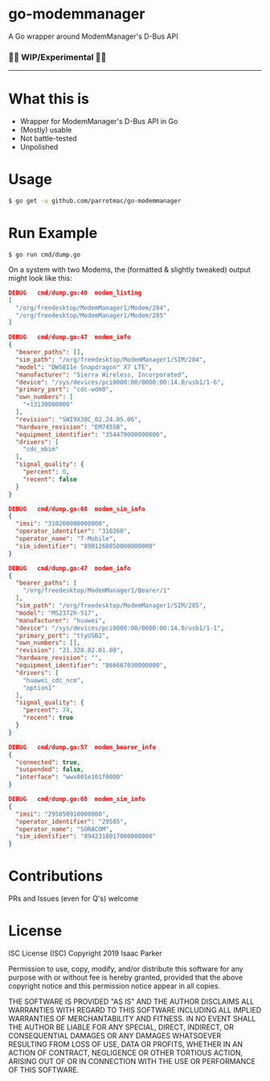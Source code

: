 # go-modemmanager
A Go wrapper around ModemManager's D-Bus API
### 🚨🚧 WIP/Experimental 🚧🚨

---

# What this is
- Wrapper for ModemManager's D-Bus API in Go
- (Mostly) usable
- Not battle-tested
- Unpolished

# Usage
```bash
$ go get -u github.com/parrotmac/go-modemmanager
```

# Run Example
```
$ go run cmd/dump.go
```
On a system with two Modems, the (formatted & slightly tweaked) output might look like this:
```json
DEBUG	cmd/dump.go:40	modem_listing
[
  "/org/freedesktop/ModemManager1/Modem/284",
  "/org/freedesktop/ModemManager1/Modem/285"
]

DEBUG	cmd/dump.go:47	modem_info
{
  "bearer_paths": [],
  "sim_path": "/org/freedesktop/ModemManager1/SIM/284",
  "model": "DW5811e Snapdragon™ X7 LTE",
  "manufacturer": "Sierra Wireless, Incorporated",
  "device": "/sys/devices/pci0000:00/0000:00:14.0/usb1/1-6",
  "primary_port": "cdc-wdm0",
  "own_numbers": [
    "+13130000000"
  ],
  "revision": "SWI9X30C_02.24.05.06",
  "hardware_revision": "EM7455B",
  "equipment_identifier": "354479000000000",
  "drivers": [
    "cdc_mbim"
  ],
  "signal_quality": {
    "percent": 0,
    "recent": false
  }
}

DEBUG	cmd/dump.go:68	modem_sim_info
{
  "imsi": "310260000000000",
  "operator_identifier": "310260",
  "operator_name": "T-Mobile",
  "sim_identifier": "8901260850000000000"
}

DEBUG	cmd/dump.go:47	modem_info
{
  "bearer_paths": [
    "/org/freedesktop/ModemManager1/Bearer/1"
  ],
  "sim_path": "/org/freedesktop/ModemManager1/SIM/285",
  "model": "MS2372h-517",
  "manufacturer": "huawei",
  "device": "/sys/devices/pci0000:00/0000:00:14.0/usb1/1-1",
  "primary_port": "ttyUSB2",
  "own_numbers": [],
  "revision": "21.328.02.01.00",
  "hardware_revision": "",
  "equipment_identifier": "866667030000000",
  "drivers": [
    "huawei_cdc_ncm",
    "option1"
  ],
  "signal_quality": {
    "percent": 74,
    "recent": true
  }
}

DEBUG	cmd/dump.go:57	modem_bearer_info
{
  "connected": true,
  "suspended": false,
  "interface": "wwx001e101f0000"
}

DEBUG	cmd/dump.go:68	modem_sim_info
{
  "imsi": "295050910000000",
  "operator_identifier": "29505",
  "operator_name": "SORACOM",
  "sim_identifier": "8942310017000000000"
}
```

# Contributions
PRs and Issues (even for Q's) welcome

# License
ISC License (ISC)
Copyright 2019 Isaac Parker

Permission to use, copy, modify, and/or distribute this software for any purpose with or without fee is hereby granted, provided that the above copyright notice and this permission notice appear in all copies.

THE SOFTWARE IS PROVIDED "AS IS" AND THE AUTHOR DISCLAIMS ALL WARRANTIES WITH REGARD TO THIS SOFTWARE INCLUDING ALL IMPLIED WARRANTIES OF MERCHANTABILITY AND FITNESS. IN NO EVENT SHALL THE AUTHOR BE LIABLE FOR ANY SPECIAL, DIRECT, INDIRECT, OR CONSEQUENTIAL DAMAGES OR ANY DAMAGES WHATSOEVER RESULTING FROM LOSS OF USE, DATA OR PROFITS, WHETHER IN AN ACTION OF CONTRACT, NEGLIGENCE OR OTHER TORTIOUS ACTION, ARISING OUT OF OR IN CONNECTION WITH THE USE OR PERFORMANCE OF THIS SOFTWARE.
